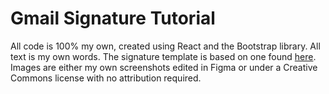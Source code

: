 # Gmail Signature Tutorial

All code is 100% my own, created using React and the Bootstrap library. All text is my own words. The signature template is based on one found [here](https://zapier.com/blog/gmail-signature-template/). Images are either my own screenshots edited in Figma or under a Creative Commons license with no attribution required.
